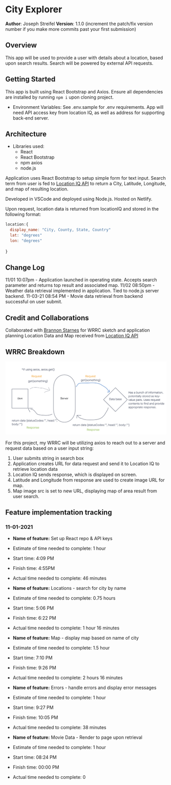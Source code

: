# City Explorer

**Author**: Joseph Streifel
**Version**: 1.1.0 (increment the patch/fix version number if you make more commits past your first submission)

## Overview

This app will be used to provide a user with details about a location, based upon search results. Search will be powered by external API requests.

## Getting Started

This app is built using React Bootstrap and Axios. Ensure all dependencies are installed by running `npm i` upon cloning project.

* Environment Variables: See .env.sample for .env requirements. App will need API access key from location IQ, as well as address for supporting back-end server.

## Architecture

* Libraries used:
  * React
  * React Bootstrap
  * npm axios
  * node.js

Application uses React Bootstrap to setup simple form for text input. Search term from user is fed to [Location IQ API](https://locationiq.com/) to return a City, Latitude, Longitude, and map of resulting location.

Developed in VSCode and deployed using Node.js. Hosted on Netlify.

Upon request, location data is returned from locationIQ and stored in the following format:

```js
location:{
  display_name: "City, County, State, Country"
  lat: "degrees"
  lon: "degrees"

}
```

## Change Log

11/01 10:07pm - Application launched in operating state. Accepts search parameter and returns top result and associated map.
11/02 08:50pm - Weather data retrieval implemented in application. Tied to node.js server backend.
11-03-21 08:54 PM - Movie data retrieval from backend successful on user submit.


## Credit and Collaborations

Collaborated with [Brannon Starnes](https://github.com/brannonstarnes) for WRRC sketch and application planning
Location Data and Map received from [Location IQ API](https://locationiq.com/)

## WRRC Breakdown

![wrrc sketch](readme-img/11-01-wrrc.png)

For this project, my WRRC will be utilizing axios to reach out to a server and request data based on a user input string:

1. User submits string in search box
2. Application creates URL for data request and send it to Location IQ to retrieve location data
3. Location IQ sends response, which is displayed on screen.
4. Latitude and Longitude from response are used to create image URL for map.
5. Map image src is set to new URL, displaying map of area result from user search.

## Feature implementation tracking

### 11-01-2021

* **Name of feature:** Set up React repo & API keys
* Estimate of time needed to complete: 1 hour
* Start time: 4:09 PM
* Finish time: 4:55PM
* Actual time needed to complete: 46 minutes

* **Name of feature:** Locations - search for city by name
* Estimate of time needed to complete: 0.75 hours
* Start time: 5:06 PM
* Finish time: 6:22 PM
* Actual time needed to complete: 1 hour 16 minutes

* **Name of feature:** Map - display map based on name of city
* Estimate of time needed to complete: 1.5 hour
* Start time: 7:10 PM
* Finish time: 9:26 PM
* Actual time needed to complete: 2 hours 16 minutes

* **Name of feature:** Errors - handle errors and display error messages
* Estimate of time needed to complete: 1 hour
* Start time: 9:27 PM
* Finish time: 10:05 PM
* Actual time needed to complete: 38 minutes

* **Name of feature:** Movie Data - Render to page upon retrieval
* Estimate of time needed to complete: 1 hour
* Start time: 08:24 PM
* Finish time: 00:00 PM
* Actual time needed to complete: 0

